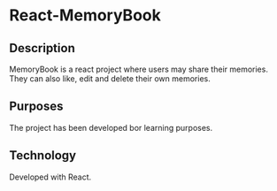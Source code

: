# React-MemoryBook

## Description
MemoryBook is a react project where users may share their memories. They can also like, edit and delete their own memories.

## Purposes
The project has been developed bor learning purposes.

## Technology
Developed with React.
 

